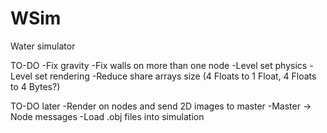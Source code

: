 # WSim
Water simulator

TO-DO
-Fix gravity
-Fix walls on more than one node
-Level set physics
-Level set rendering
-Reduce share arrays size (4 Floats to 1 Float, 4 Floats to 4 Bytes?)

TO-DO later
-Render on nodes and send 2D images to master
-Master -> Node messages
-Load .obj files into simulation
